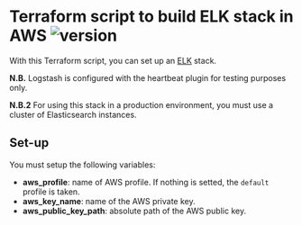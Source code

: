 # Terraform script to build ELK stack in AWS ![version][version-badge]

[version-badge]: https://img.shields.io/badge/version-0.0.1-blue.svg

With this Terraform script, you can set up an [ELK] stack.

**N.B.** Logstash is configured with the heartbeat plugin for testing purposes only.

**N.B.2** For using this stack in a production environment, you must use a cluster of Elasticsearch instances.

## Set-up

You must setup the following variables:

- **aws_profile**: name of AWS profile. If nothing is setted, the  `default` profile is taken.
- **aws_key_name**: name of the AWS private key.
- **aws_public_key_path**: absolute path of the AWS public key.



[ELK]: https://www.elastic.co/